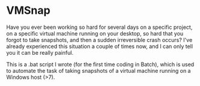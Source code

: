 # VMSnap

Have you ever been working so hard for several days on a specific project, on a specific virtual machine running on your desktop, so hard that you forgot to take snapshots, and then a sudden irreversible crash occurs? I've already experienced this situation a couple of times now, and I can only tell you it can be really painful.


This is a .bat script I wrote (for the first time coding in Batch), which is used to automate the task of taking snapshots of a virtual machine running on a Windows host (>7).
